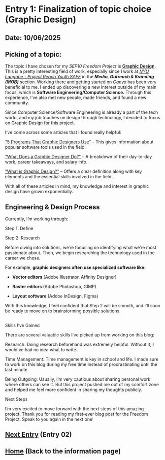 # Entry 1: Finalization of topic choice (Graphic Design)
## Date: 10/06/2025
## Picking of a topic:
The topic I have chosen for my _SEP10 Freedom Project_ is **[Graphic Design](https://www.interaction-design.org/literature/topics/graphic-design?srsltid=AfmBOoqoneXcNJGefdlFL5rN2dL5cNOLzc3kREthgDztm7hv99b0sULp)**. This is a pretty interesting field of work, especially since I work at *[NYU Langone - Project Reach Youth SAFE](https://www.prysafe.com/)* in the _**Media, Outreach & Branding (MOB)**_ section. Working there and getting started on *[Canva](canva.com)* has been very beneficial to me. I ended up discovering a new interest outside of my main focus, which is **Software Engineering/Computer Science.** Through this experience, I’ve also met new people, made friends, and found a new community.

Since Computer Science/Software Engineering is already a part of the tech world, and my job touches on design through technology, I decided to focus on Graphic Design for this project.

I’ve come across some articles that I found really helpful:

["5 Programs That Graphic Designers Use"](https://www.coursera.org/articles/graphic-design-software) – This gives information about popular software tools used in the field.

["What Does a Graphic Designer Do?"](https://www.coursera.org/articles/what-does-a-graphic-designer-do) – A breakdown of their day-to-day work, career takeaways, and salary info.

["What is Graphic Design?"]((https://www.figma.com/resource-library/what-is-graphic-design/)) – Offers a clear definition along with key elements and the essential skills involved in the field.

With all of these articles in mind, my knowledge and interest in graphic design have grown exponentially.
## 

## Engineering & Design Process
Currently, I’m working through:

Step 1: Define

Step 2: Research

Before diving into solutions, we’re focusing on identifying what we’re most passionate about. Then, we begin researching the technology used in the career we chose.

For example, **graphic designers often use specialized software like:**

- **Vector editors** (Adobe Illustrator, Affinity Designer)

- **Raster editors** (Adobe Photoshop, GIMP)

- **Layout software** (Adobe InDesign, Figma)

With this knowledge, I feel confident that Step 2 will be smooth, and I’ll soon be ready to move on to brainstorming possible solutions.
##

Skills I’ve Gained

There are several valuable skills I’ve picked up from working on this blog:

Research:
Doing research beforehand was extremely helpful. Without it, I would’ve had no idea what to write.

Time Management:
Time management is key in school and life. I made sure to work on this blog during my free time instead of procrastinating until the last minute.

Being Outgoing:
Usually, I’m very cautious about sharing personal work where others can see it. But this project pushed me out of my comfort zone and helped me feel more confident in sharing my thoughts publicly.

Next Steps

I’m very excited to move forward with the next steps of this amazing project. Thank you for reading my first-ever blog post for the Freedom Project. Speak to you again in the next one!
##
## [Next Entry](entry02.md) (Entry 02)
## [Home](../README.md) (Back to the information page)